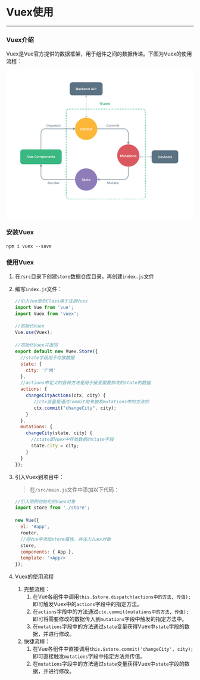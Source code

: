 # Vuex使用

---

### Vuex介绍

​	Vuex是Vue官方提供的数据框架，用于组件之间的数据传递。下图为Vuex的使用流程：

![](./images/vuex.png)

### 安装Vuex

`npm i vuex --save`

### 使用Vuex

1. 在`/src`目录下创建`store`数据仓库目录，再创建`index.js`文件

2. 编写`index.js`文件：

   ```javascript
   //引入Vue原形Class用于注册Vuex
   import Vue from 'vue';
   import Vuex from 'vuex';
   
   //初始化Vuex
   Vue.use(Vuex);
   
   //初始化Vuex并返回
   export default new Vuex.Store({
     //state字段用于存放数据
     state: {
       city: '广州'
     },
     //actions中定义的各种方法是用于接受需要修改的state的数据
     actions: {
       changeCityActions(ctx, city) {
          //ctx变量是通过commit用来触发mutations中的方法的
          ctx.commit("changeCity", city);
       }
     },
     mutations: {
       changeCity(state, city) {
         //state即Vuex中存放数据的state字段
         state.city = city;
       }
     }
   });
   ```

3. 引入Vuex到项目中：

   > 在`/src/main.js`文件中添加以下代码：

   ```javascript
   //引入刚刚初始化的Vuex对象
   import store from './store';
   
   new Vue({
     el: '#app',
     router,
     //在Vue中添加store属性，并注入Vuex对象
     store,
     components: { App },
     template: '<App/>'
   });
   ```

4. Vuex的使用流程

   1. 完整流程：
      1. 在Vue各组件中调用`this.$store.dispatch(actions中的方法, 传值);`即可触发Vuex中的`actions`字段中的指定方法。
      2. 在`actions`字段中的方法通过`ctx.commit(mutations中的方法, 传值);`即可将需要修改的数据传入到`mutations`字段中触发的指定方法中。
      3. 在`mutations`字段中的方法通过`state`变量获得Vuex中`state`字段的数据，并进行修改。
   2. 快捷流程：
      1. 在Vue各组件中直接调用`this.$store.commit('changeCity', city);`即可直接触发`mutations`字段中指定方法并传值。
      2. 在`mutations`字段中的方法通过`state`变量获得Vuex中`state`字段的数据，并进行修改。